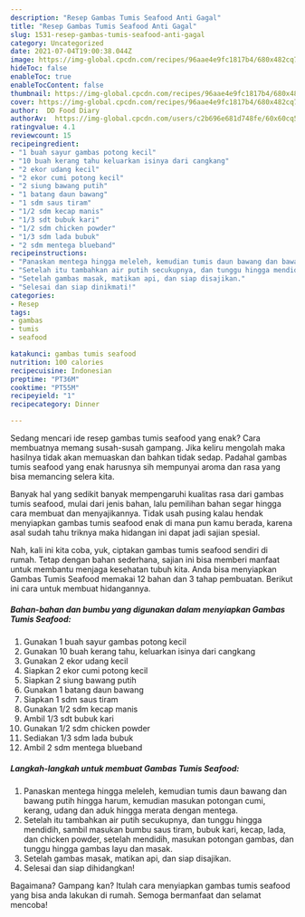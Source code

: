 ```yaml
---
description: "Resep Gambas Tumis Seafood Anti Gagal"
title: "Resep Gambas Tumis Seafood Anti Gagal"
slug: 1531-resep-gambas-tumis-seafood-anti-gagal
category: Uncategorized
date: 2021-07-04T19:00:38.044Z
image: https://img-global.cpcdn.com/recipes/96aae4e9fc1817b4/680x482cq70/gambas-tumis-seafood-foto-resep-utama.jpg
hideToc: false
enableToc: true
enableTocContent: false
thumbnail: https://img-global.cpcdn.com/recipes/96aae4e9fc1817b4/680x482cq70/gambas-tumis-seafood-foto-resep-utama.jpg
cover: https://img-global.cpcdn.com/recipes/96aae4e9fc1817b4/680x482cq70/gambas-tumis-seafood-foto-resep-utama.jpg
author:  DD Food Diary
authorAv:  https://img-global.cpcdn.com/users/c2b696e681d748fe/60x60cq50/avatar.jpg
ratingvalue: 4.1
reviewcount: 15
recipeingredient:
- "1 buah sayur gambas potong kecil"
- "10 buah kerang tahu keluarkan isinya dari cangkang"
- "2 ekor udang kecil"
- "2 ekor cumi potong kecil"
- "2 siung bawang putih"
- "1 batang daun bawang"
- "1 sdm saus tiram"
- "1/2 sdm kecap manis"
- "1/3 sdt bubuk kari"
- "1/2 sdm chicken powder"
- "1/3 sdm lada bubuk"
- "2 sdm mentega blueband"
recipeinstructions:
- "Panaskan mentega hingga meleleh, kemudian tumis daun bawang dan bawang putih hingga harum, kemudian masukan potongan cumi, kerang, udang dan aduk hingga merata dengan mentega."
- "Setelah itu tambahkan air putih secukupnya, dan tunggu hingga mendidih, sambil masukan bumbu saus tiram, bubuk kari, kecap, lada, dan chicken powder, setelah mendidih, masukan potongan gambas, dan tunggu hingga gambas layu dan masak."
- "Setelah gambas masak, matikan api, dan siap disajikan."
- "Selesai dan siap dinikmati!"
categories:
- Resep
tags:
- gambas
- tumis
- seafood

katakunci: gambas tumis seafood 
nutrition: 100 calories
recipecuisine: Indonesian
preptime: "PT36M"
cooktime: "PT55M"
recipeyield: "1"
recipecategory: Dinner

---
```



Sedang mencari ide resep gambas tumis seafood yang enak? Cara membuatnya memang susah-susah gampang. Jika keliru mengolah maka hasilnya tidak akan memuaskan dan bahkan tidak sedap. Padahal gambas tumis seafood yang enak harusnya sih mempunyai aroma dan rasa yang bisa memancing selera kita.




Banyak hal yang sedikit banyak mempengaruhi kualitas rasa dari gambas tumis seafood, mulai dari jenis bahan, lalu pemilihan bahan segar hingga cara membuat dan menyajikannya. Tidak usah pusing kalau hendak menyiapkan gambas tumis seafood enak di mana pun kamu berada, karena asal sudah tahu triknya maka hidangan ini dapat jadi sajian spesial.


Nah, kali ini kita coba, yuk, ciptakan gambas tumis seafood sendiri di rumah. Tetap dengan bahan sederhana, sajian ini bisa memberi manfaat untuk membantu menjaga kesehatan tubuh kita. Anda bisa menyiapkan Gambas Tumis Seafood memakai 12 bahan dan 3 tahap pembuatan. Berikut ini cara untuk membuat hidangannya.

<!--inarticleads1-->

##### Bahan-bahan dan bumbu yang digunakan dalam menyiapkan Gambas Tumis Seafood:

1. Gunakan 1 buah sayur gambas potong kecil
1. Gunakan 10 buah kerang tahu, keluarkan isinya dari cangkang
1. Gunakan 2 ekor udang kecil
1. Siapkan 2 ekor cumi potong kecil
1. Siapkan 2 siung bawang putih
1. Gunakan 1 batang daun bawang
1. Siapkan 1 sdm saus tiram
1. Gunakan 1/2 sdm kecap manis
1. Ambil 1/3 sdt bubuk kari
1. Gunakan 1/2 sdm chicken powder
1. Sediakan 1/3 sdm lada bubuk
1. Ambil 2 sdm mentega blueband




<!--inarticleads2-->

##### Langkah-langkah untuk membuat Gambas Tumis Seafood:

1. Panaskan mentega hingga meleleh, kemudian tumis daun bawang dan bawang putih hingga harum, kemudian masukan potongan cumi, kerang, udang dan aduk hingga merata dengan mentega.
1. Setelah itu tambahkan air putih secukupnya, dan tunggu hingga mendidih, sambil masukan bumbu saus tiram, bubuk kari, kecap, lada, dan chicken powder, setelah mendidih, masukan potongan gambas, dan tunggu hingga gambas layu dan masak.
1. Setelah gambas masak, matikan api, dan siap disajikan.
1. Selesai dan siap dihidangkan!



Bagaimana? Gampang kan? Itulah cara menyiapkan gambas tumis seafood yang bisa anda lakukan di rumah. Semoga bermanfaat dan selamat mencoba!
